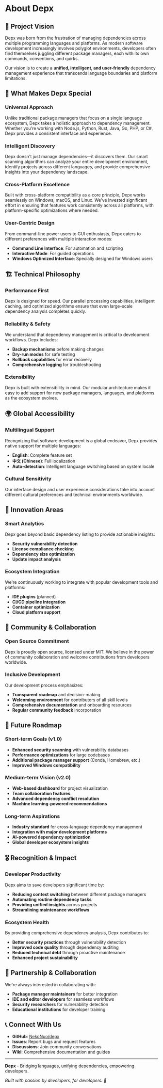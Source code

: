 # About Depx

## 🎯 Project Vision

Depx was born from the frustration of managing dependencies across multiple programming languages and platforms. As modern software development increasingly involves polyglot environments, developers often find themselves juggling different package managers, each with its own commands, conventions, and quirks.

Our vision is to create a **unified, intelligent, and user-friendly** dependency management experience that transcends language boundaries and platform limitations.

## 🌟 What Makes Depx Special

### Universal Approach
Unlike traditional package managers that focus on a single language ecosystem, Depx takes a holistic approach to dependency management. Whether you're working with Node.js, Python, Rust, Java, Go, PHP, or C#, Depx provides a consistent interface and experience.

### Intelligent Discovery
Depx doesn't just manage dependencies—it discovers them. Our smart scanning algorithms can analyze your entire development environment, identify projects across different languages, and provide comprehensive insights into your dependency landscape.

### Cross-Platform Excellence
Built with cross-platform compatibility as a core principle, Depx works seamlessly on Windows, macOS, and Linux. We've invested significant effort in ensuring that features work consistently across all platforms, with platform-specific optimizations where needed.

### User-Centric Design
From command-line power users to GUI enthusiasts, Depx caters to different preferences with multiple interaction modes:
- **Command Line Interface**: For automation and scripting
- **Interactive Mode**: For guided operations
- **Windows Optimized Interface**: Specially designed for Windows users

## 🏗️ Technical Philosophy

### Performance First
Depx is designed for speed. Our parallel processing capabilities, intelligent caching, and optimized algorithms ensure that even large-scale dependency analysis completes quickly.

### Reliability & Safety
We understand that dependency management is critical to development workflows. Depx includes:
- **Backup mechanisms** before making changes
- **Dry-run modes** for safe testing
- **Rollback capabilities** for error recovery
- **Comprehensive logging** for troubleshooting

### Extensibility
Depx is built with extensibility in mind. Our modular architecture makes it easy to add support for new package managers, languages, and platforms as the ecosystem evolves.

## 🌍 Global Accessibility

### Multilingual Support
Recognizing that software development is a global endeavor, Depx provides native support for multiple languages:
- **English**: Complete feature set
- **中文 (Chinese)**: Full localization
- **Auto-detection**: Intelligent language switching based on system locale

### Cultural Sensitivity
Our interface design and user experience considerations take into account different cultural preferences and technical environments worldwide.

## 🔬 Innovation Areas

### Smart Analytics
Depx goes beyond basic dependency listing to provide actionable insights:
- **Security vulnerability detection**
- **License compliance checking**
- **Dependency size optimization**
- **Update impact analysis**

### Ecosystem Integration
We're continuously working to integrate with popular development tools and platforms:
- **IDE plugins** (planned)
- **CI/CD pipeline integration**
- **Container optimization**
- **Cloud platform support**

## 👥 Community & Collaboration

### Open Source Commitment
Depx is proudly open source, licensed under MIT. We believe in the power of community collaboration and welcome contributions from developers worldwide.

### Inclusive Development
Our development process emphasizes:
- **Transparent roadmap** and decision-making
- **Welcoming environment** for contributors of all skill levels
- **Comprehensive documentation** and onboarding resources
- **Regular community feedback** incorporation

## 🚀 Future Roadmap

### Short-term Goals (v1.0)
- **Enhanced security scanning** with vulnerability databases
- **Performance optimizations** for large codebases
- **Additional package manager support** (Conda, Homebrew, etc.)
- **Improved Windows compatibility**

### Medium-term Vision (v2.0)
- **Web-based dashboard** for project visualization
- **Team collaboration features**
- **Advanced dependency conflict resolution**
- **Machine learning-powered recommendations**

### Long-term Aspirations
- **Industry standard** for cross-language dependency management
- **Integration with major development platforms**
- **AI-powered dependency optimization**
- **Global developer ecosystem insights**

## 🎖️ Recognition & Impact

### Developer Productivity
Depx aims to save developers significant time by:
- **Reducing context switching** between different package managers
- **Automating routine dependency tasks**
- **Providing unified insights** across projects
- **Streamlining maintenance workflows**

### Ecosystem Health
By providing comprehensive dependency analysis, Depx contributes to:
- **Better security practices** through vulnerability detection
- **Improved code quality** through dependency auditing
- **Reduced technical debt** through proactive maintenance
- **Enhanced project sustainability**

## 🤝 Partnership & Collaboration

We're always interested in collaborating with:
- **Package manager maintainers** for better integration
- **IDE and editor developers** for seamless workflows
- **Security researchers** for vulnerability detection
- **Educational institutions** for developer training

## 📞 Connect With Us

- **GitHub**: [NekoNuo/depx](https://github.com/NekoNuo/depx)
- **Issues**: Report bugs and request features
- **Discussions**: Join community conversations
- **Wiki**: Comprehensive documentation and guides

---

**Depx** - Bridging languages, unifying dependencies, empowering developers.

*Built with passion by developers, for developers. 🚀*
